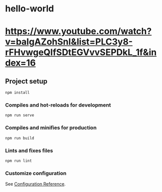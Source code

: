 # hello-world
# https://www.youtube.com/watch?v=baIgAZohSnI&list=PLC3y8-rFHvwgeQIfSDtEGVvvSEPDkL_1f&index=16
## Project setup
```
npm install
```

### Compiles and hot-reloads for development
```
npm run serve
```

### Compiles and minifies for production
```
npm run build
```

### Lints and fixes files
```
npm run lint
```

### Customize configuration
See [Configuration Reference](https://cli.vuejs.org/config/).
